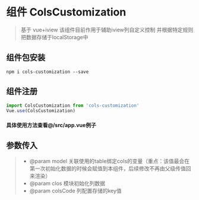 # 组件 ColsCustomization
> 基于 vue+iview
> 该组件目前作用于辅助iview列自定义控制
> 并根据特定规则把数据存储于localStorage中

## 组件包安装
`npm i cols-customization --save`

## 组件注册
```javascript
import ColsCustomization from 'cols-customization'
Vue.use(ColsCustomization)
```

#### 具体使用方法查看@/src/app.vue例子

## 参数传入
> * @param model 关联使用的table绑定cols的变量（重点：该值最会在第一次初始化数据的时候会赋值到本组件，后续修改不再由父级传值回来渲染）
> * @param clos 模块初始化列数据
> * @param colsCode 列配置存储的key值
